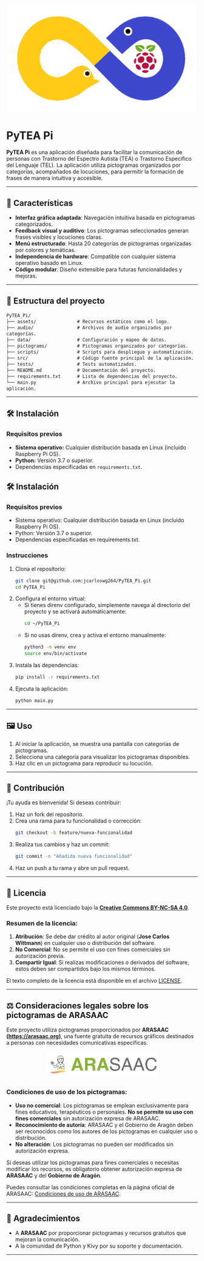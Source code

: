 <div align="center">
    <img src="assets/logo_banner.png" alt="PyTEA Pi Banner" width="600">
</div>

# PyTEA Pi
**PyTEA Pi** es una aplicación diseñada para facilitar la comunicación de personas con Trastorno del Espectro Autista (TEA) o Trastorno Específico del Lenguaje (TEL). La aplicación utiliza pictogramas organizados por categorías, acompañados de locuciones, para permitir la formación de frases de manera intuitiva y accesible.

---

## 🚀 Características
- **Interfaz gráfica adaptada**: Navegación intuitiva basada en pictogramas categorizados.
- **Feedback visual y auditivo**: Los pictogramas seleccionados generan frases visibles y locuciones claras.
- **Menú estructurado**: Hasta 20 categorías de pictogramas organizadas por colores y temáticas.
- **Independencia de hardware**: Compatible con cualquier sistema operativo basado en Linux.
- **Código modular**: Diseño extensible para futuras funcionalidades y mejoras.

---

## 📂 Estructura del proyecto
```plaintext
PyTEA_Pi/
├── assets/               # Recursos estáticos como el logo.
├── audio/                # Archivos de audio organizados por categorías.
├── data/                 # Configuración y mapeo de datos.
├── pictograms/           # Pictogramas organizados por categorías.
├── scripts/              # Scripts para despliegue y automatización.
├── src/                  # Código fuente principal de la aplicación.
├── tests/                # Tests automatizados.
├── README.md             # Documentación del proyecto.
├── requirements.txt      # Lista de dependencias del proyecto.
└── main.py               # Archivo principal para ejecutar la aplicación.
```

---

## 🛠️ Instalación
### Requisitos previos
- **Sistema operativo:** Cualquier distribución basada en Linux (incluido Raspberry Pi OS).
- **Python:** Versión 3.7 o superior.
- Dependencias especificadas en `requirements.txt`.

## 🛠️ Instalación

### Requisitos previos

- Sistema operativo: Cualquier distribución basada en Linux (incluido Raspberry Pi OS).
- Python: Versión 3.7 o superior.
- Dependencias especificadas en requirements.txt.

### Instrucciones
1. Clona el repositorio:
   ```bash
   git clone git@github.com:jcarloswg264/PyTEA_Pi.git
   cd PyTEA_Pi
   ```
2. Configura el entorno virtual:
   - Si tienes direnv configurado, simplemente navega al directorio del proyecto y se activará automáticamente:
     ```bash
     cd ~/PyTEA_Pi
     ```
   - Si no usas direnv, crea y activa el entorno manualmente:
     ```bash
     python3 -m venv env
     source env/bin/activate
     ```
3. Instala las dependencias:
   ```bash
   pip install -r requirements.txt
   ```
4. Ejecuta la aplicación:
   ```bash
   python main.py
   ```

---

## 🖼️ Uso
1. Al iniciar la aplicación, se muestra una pantalla con categorías de pictogramas.
2. Selecciona una categoría para visualizar los pictogramas disponibles.
3. Haz clic en un pictograma para reproducir su locución.

---

## 🧩 Contribución
¡Tu ayuda es bienvenida! Si deseas contribuir:
1. Haz un fork del repositorio.
2. Crea una rama para tu funcionalidad o corrección:
   ```bash
   git checkout -b feature/nueva-funcionalidad
   ```
3. Realiza tus cambios y haz un commit:
   ```bash
   git commit -m "Añadida nueva funcionalidad"
   ```
4. Haz un push a tu rama y abre un pull request.

---

## 📜 Licencia
Este proyecto está licenciado bajo la **[Creative Commons BY-NC-SA 4.0](https://creativecommons.org/licenses/by-nc-sa/4.0/)**.

### Resumen de la licencia:
1. **Atribución**: Se debe dar crédito al autor original (**Jose Carlos Wittmann**) en cualquier uso o distribución del software.
2. **No Comercial**: No se permite el uso con fines comerciales sin autorización previa.
3. **Compartir Igual**: Si realizas modificaciones o derivados del software, estos deben ser compartidos bajo los mismos términos.

El texto completo de la licencia está disponible en el archivo [LICENSE](LICENSE).

---

## ⚖️ Consideraciones legales sobre los pictogramas de ARASAAC

Este proyecto utiliza pictogramas proporcionados por **ARASAAC (https://arasaac.org)**, una fuente gratuita de recursos gráficos destinados a personas con necesidades comunicativas específicas.

<div align="center">
    <img src="assets/logo_ARASAAC.png" alt="Logo ARASAAC" width="300">
</div>

### Condiciones de uso de los pictogramas:
- **Uso no comercial**: Los pictogramas se emplean exclusivamente para fines educativos, terapéuticos o personales. **No se permite su uso con fines comerciales** sin autorización expresa de ARASAAC.
- **Reconocimiento de autoría**: ARASAAC y el Gobierno de Aragón deben ser reconocidos como los autores de los pictogramas en cualquier uso o distribución.
- **No alteración**: Los pictogramas no pueden ser modificados sin autorización expresa.

Si deseas utilizar los pictogramas para fines comerciales o necesitas modificar los recursos, es obligatorio obtener autorización expresa de **ARASAAC** y del **Gobierno de Aragón**.

Puedes consultar las condiciones completas en la página oficial de ARASAAC: [Condiciones de uso de ARASAAC](https://arasaac.org/terms-of-use).

---

## 🙌 Agradecimientos
- A **ARASAAC** por proporcionar pictogramas y recursos gratuitos que mejoran la comunicación.
- A la comunidad de Python y Kivy por su soporte y documentación.

---
